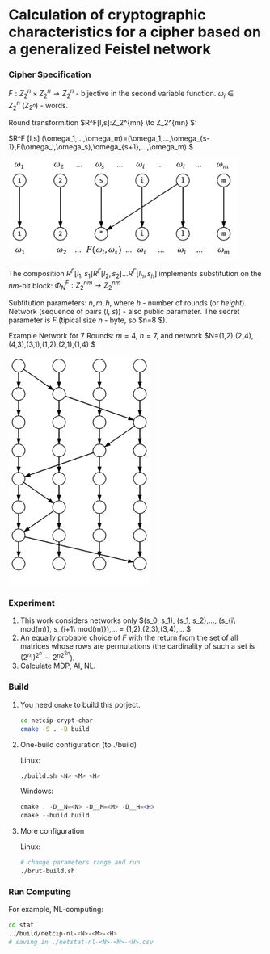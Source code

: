 
# Calculation of cryptographic characteristics for a cipher based on a generalized Feistel network

### Cipher Specification

$F:Z_2^n \times Z_2^n\to Z_2^n$ - bijective in the second variable function. $\omega_i \in Z_2^n\ (Z_{2^n})$ - words.

Round transformition $R^F[l,s]:Z_2^{mn} \to Z_2^{mn} $:

$R^F [l,s] (\omega_1,...,\omega_m)=(\omega_1,...,\omega_{s-1},F(\omega_l,\omega_s),\omega_{s+1},...,\omega_m) $

<img src="img/round.png" alt="round" style="zoom:85%;" />

The composition $R^F[l_1,s_1]R^F[l_2,s_2]...R^F[l_h,s_h]$ implements substitution on the $nm$-bit block: $\Phi^F_N : Z_2^{nm}\to Z_2^{nm}$

Subtitution parameters: $n, m, h$, where $h$ - number of rounds (or *height*). 
Network (sequence of pairs ($l$, $s$)) - also public parameter. The secret parameter is $F$ (tipical size $n$ - byte, so $n=8 $).

Example Network for 7 Rounds: $m=4,\ h=7$, and network $N=(1,2),(2,4),(4,3),(3,1),(1,2),(2,1),(1,4) $

<img src="img/example.png" alt="example" style="zoom:80%;" />

### Experiment

1. This work considers networks only $(s_0, s_1), (s_1, s_2),..., (s_{i\ mod(m)}, s_{i+1\ mod(m)}),... = (1,2),(2,3),(3,4),... $
2. An equally probable choice of $F$ with the return from the set of all matrices whose rows are permutations (the cardinality of such a set is $(2^{n}!)^{2^{n}} \sim 2^{n2^{2n}}$).
3. Calculate MDP, AI, NL.

### Build

1. You need `cmake` to build this porject.

   ```bash
   cd netcip-crypt-char
   cmake -S . -B build
   ```

2. One-build configuration (to ./build)

   Linux:
   ```bash
   ./build.sh <N> <M> <H>
   ```
   Windows:
   ```powershell
   cmake . -D__N=<N> -D__M=<M> -D__H=<H>
   cmake --build build
   ``` 

4. More configuration

   Linux:
   ```bash
   # change parameters range and run
   ./brut-build.sh
   ```

### Run Computing

For example, NL-computing:
```bash
cd stat
../build/netcip-nl-<N>-<M>-<H>
# saving in ./netstat-nl-<N>-<M>-<H>.csv
```

